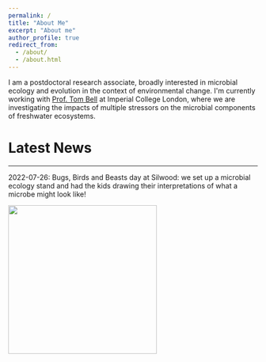 ```yaml
---
permalink: /
title: "About Me"
excerpt: "About me"
author_profile: true
redirect_from: 
  - /about/
  - /about.html
---
```


I am a postdoctoral research associate, broadly interested in microbial ecology and evolution in the context of environmental change. I'm currently working with 
[Prof. Tom Bell](https://bellmicrobelab.wordpress.com/ "Bell Lab") at Imperial College London, where we are investigating the impacts of multiple stressors on the microbial components of freshwater ecosystems.

# Latest News

---

2022-07-26: Bugs, Birds and Beasts day at Silwood: we set up a microbial ecology stand and had the kids drawing their interpretations of what a microbe might look like!

<p float="left">
  <img src="https://smithtp.github.io/images/20220726_165126.jpg" width="300" />
</p>